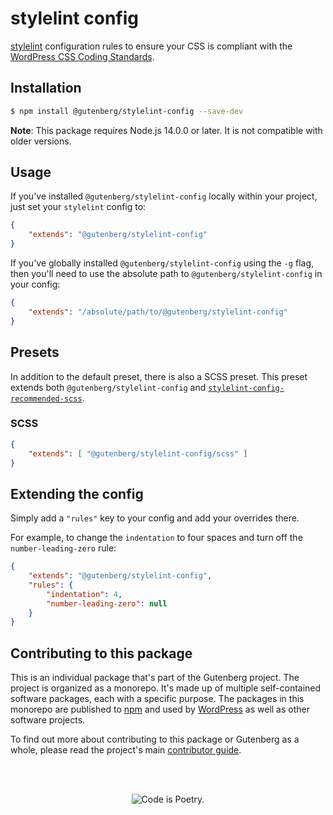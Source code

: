 # stylelint config

[stylelint](https://stylelint.io/) configuration rules to ensure your CSS is compliant with the [WordPress CSS Coding Standards](https://developer.wordpress.org/coding-standards/wordpress-coding-standards/css/).

## Installation

```bash
$ npm install @gutenberg/stylelint-config --save-dev
```

**Note**: This package requires Node.js 14.0.0 or later. It is not compatible with older versions.

## Usage

If you've installed `@gutenberg/stylelint-config` locally within your project, just set your `stylelint` config to:

```json
{
	"extends": "@gutenberg/stylelint-config"
}
```

If you've globally installed `@gutenberg/stylelint-config` using the `-g` flag, then you'll need to use the absolute path to `@gutenberg/stylelint-config` in your config:

```json
{
	"extends": "/absolute/path/to/@gutenberg/stylelint-config"
}
```

## Presets

In addition to the default preset, there is also a SCSS preset. This preset extends both `@gutenberg/stylelint-config` and [`stylelint-config-recommended-scss`](https://github.com/kristerkari/stylelint-config-recommended-scss).

### SCSS

```json
{
	"extends": [ "@gutenberg/stylelint-config/scss" ]
}
```

## Extending the config

Simply add a `"rules"` key to your config and add your overrides there.

For example, to change the `indentation` to four spaces and turn off the `number-leading-zero` rule:

```json
{
	"extends": "@gutenberg/stylelint-config",
	"rules": {
		"indentation": 4,
		"number-leading-zero": null
	}
}
```

## Contributing to this package

This is an individual package that's part of the Gutenberg project. The project is organized as a monorepo. It's made up of multiple self-contained software packages, each with a specific purpose. The packages in this monorepo are published to [npm](https://www.npmjs.com/) and used by [WordPress](https://make.wordpress.org/core/) as well as other software projects.

To find out more about contributing to this package or Gutenberg as a whole, please read the project's main [contributor guide](https://github.com/WordPress/gutenberg/tree/HEAD/CONTRIBUTING.md).

<br /><br /><p align="center"><img src="https://s.w.org/style/images/codeispoetry.png?1" alt="Code is Poetry." /></p>

